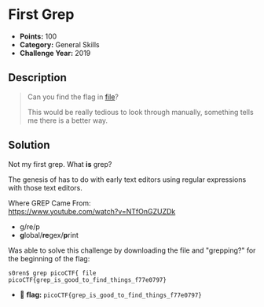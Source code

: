 # First Grep
* **Points:** 100
* **Category:** General Skills
* **Challenge Year:** 2019

## Description
> Can you find the flag in <a href="https://jupiter.challenges.picoctf.org/static/315d3325dc668ab7f1af9194f2de7e7a/file">file</a>? 
>
> This would be really tedious to look through manually, something tells me there is a better way.
>

## Solution
Not my first grep. What **is** grep? <br>

The genesis of has to do with early text editors using regular expressions with those text editors. <br>

Where GREP Came From:<br>
https://www.youtube.com/watch?v=NTfOnGZUZDk

* g/re/p
* **g**lobal/**re**gex/**p**rint 


Was able to solve this challenge by downloading the file and "grepping?" for the beginning of the flag: 

```
s0ren$ grep picoCTF{ file
picoCTF{grep_is_good_to_find_things_f77e0797}
```

- :black_flag: **flag:**
`picoCTF{grep_is_good_to_find_things_f77e0797}`

